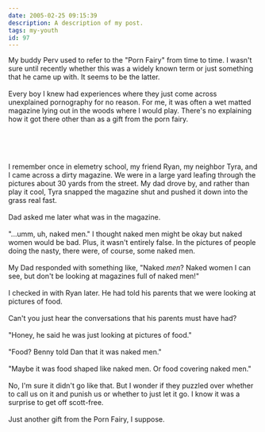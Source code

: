 ```yaml
---
date: 2005-02-25 09:15:39
description: A description of my post.
tags: my-youth
id: 97
---
```

My buddy Perv used to refer to the "Porn Fairy" from time to time.  I wasn't sure until recently whether this was a widely known term or just something that he came up with.  It seems to be the latter.<br />
<br />
Every boy I knew had experiences where they just come across unexplained pornography for no reason.  For me, it was often a wet matted magazine lying out in the woods where I would play.  There's no explaining how it got there other than as a gift from the porn fairy.
<!--more--><br /><br /><br />
I remember once in elemetry school, my friend Ryan, my neighbor Tyra, and I came across a dirty magazine.  We were in a large yard leafing through the pictures about 30 yards from the street.  My dad drove by, and rather than play it cool, Tyra snapped the magazine shut and pushed it down into the grass real fast.<br />
<br />
Dad asked me later what was in the magazine.<br />
<br />
"...umm, uh, naked men."  I thought naked men might be okay but naked women would be bad.  Plus, it wasn't entirely false.  In the pictures of people doing the nasty, there were, of course, some naked men.<br />
<br />
My Dad responded with something like, "Naked <i>men</i>?  Naked women I can see, but don't be looking at magazines full of naked men!"<br />
<br />
I checked in with Ryan later.  He had told his parents that we were looking at pictures of food.<br />
<br />
Can't you just hear the conversations that his parents must have had?<br />
<br />
"Honey, he said he was just looking at pictures of food."<br />
<br />
"Food?  Benny told Dan that it was naked men."<br />
<br />
"Maybe it was food shaped like naked men.  Or food covering naked men."<br />
<br />
No, I'm sure it didn't go like that.  But I wonder if they puzzled over whether to call us on it and punish us or whether to just let it go.  I know it was a surprise to get off scott-free.<br />
<br />
Just another gift from the Porn Fairy, I suppose.
